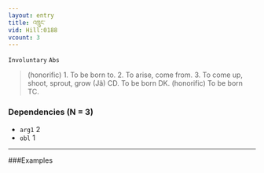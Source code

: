 ```yaml
---
layout: entry
title: འཁྲུང་
vid: Hill:0188
vcount: 3
---
```

`Involuntary` `Abs`
> (honorific) 1\.
 To be born to\.
 2\.
 To arise, come from\.
 3\.
 To come up, shoot, sprout, grow (Jä) CD\.
 To be born DK\.
(honorific) To be born TC\.

### Dependencies (N = 3)
* `arg1` 2
* `obl` 1

---

###Examples



